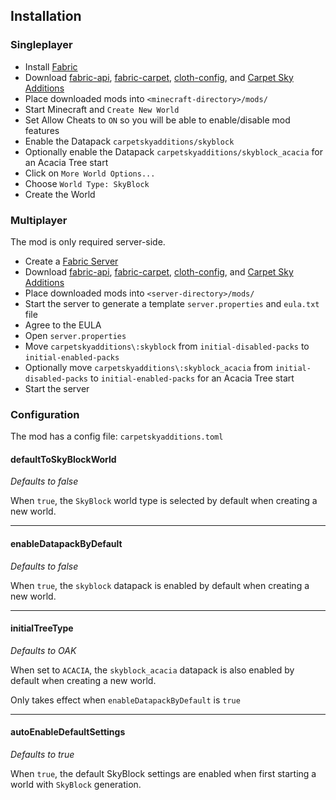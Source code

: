 ## Installation

### Singleplayer

- Install [Fabric](https://fabricmc.net/use/installer/)
- Download [fabric-api](https://www.curseforge.com/minecraft/mc-mods/fabric-api/files),
  [fabric-carpet](https://www.curseforge.com/minecraft/mc-mods/carpet/files),
  [cloth-config](https://www.curseforge.com/minecraft/mc-mods/cloth-config/files/all?filter-game-version=2020709689%3A7499),
  and [Carpet Sky Additions](https://github.com/Seigmannen/CarpetSkyAdditions-Reborn/releases)
- Place downloaded mods into `<minecraft-directory>/mods/`
- Start Minecraft and `Create New World`
- Set Allow Cheats to `ON` so you will be able to enable/disable mod features
- Enable the Datapack `carpetskyadditions/skyblock`
- Optionally enable the Datapack `carpetskyadditions/skyblock_acacia` for an Acacia Tree start
- Click on `More World Options...`
- Choose `World Type: SkyBlock`
- Create the World

### Multiplayer

The mod is only required server-side.

- Create a [Fabric Server](https://fabricmc.net/use/server/)
- Download [fabric-api](https://www.curseforge.com/minecraft/mc-mods/fabric-api/files),
  [fabric-carpet](https://www.curseforge.com/minecraft/mc-mods/carpet/files),
  [cloth-config](https://www.curseforge.com/minecraft/mc-mods/cloth-config/files),
  and [Carpet Sky Additions](https://github.com/Seigmannen/CarpetSkyAdditions-Reborn/releases)
- Place downloaded mods into `<server-directory>/mods/`
- Start the server to generate a template `server.properties` and `eula.txt` file
- Agree to the EULA
- Open `server.properties`
- Move `carpetskyadditions\:skyblock` from `initial-disabled-packs` to `initial-enabled-packs`
- Optionally move `carpetskyadditions\:skyblock_acacia` from `initial-disabled-packs` to `initial-enabled-packs` for an
  Acacia Tree start
- Start the server

### Configuration

The mod has a config file: `carpetskyadditions.toml`

#### defaultToSkyBlockWorld

*Defaults to false*

When `true`, the `SkyBlock` world type is selected by default when creating a new world.

---

#### enableDatapackByDefault

*Defaults to false*

When `true`, the `skyblock` datapack is enabled by default when creating a new world.

---

#### initialTreeType

*Defaults to OAK*

When set to `ACACIA`, the `skyblock_acacia` datapack is also enabled by default when creating a new world.

Only takes effect when `enableDatapackByDefault` is `true`

---

#### autoEnableDefaultSettings

*Defaults to true*

When `true`, the default SkyBlock settings are enabled when first starting a world with `SkyBlock` generation.